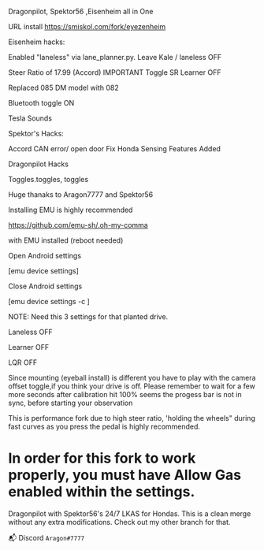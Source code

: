 Dragonpilot, Spektor56 ,Eisenheim all in One

URL install https://smiskol.com/fork/eyezenheim

Eisenheim hacks:


Enabled "laneless" via lane_planner.py. Leave Kale / laneless OFF

Steer Ratio of 17.99 (Accord) IMPORTANT Toggle SR Learner OFF

Replaced 085 DM model with 082 


Bluetooth toggle ON 

Tesla Sounds


Spektor's Hacks:



Accord CAN error/ open door Fix
Honda Sensing Features Added


Dragonpilot  Hacks



Toggles.toggles, toggles



Huge thanaks to Aragon7777 and Spektor56


Installing EMU is highly recommended 

https://github.com/emu-sh/.oh-my-comma
 
with EMU installed (reboot needed)


Open Android settings      


[emu device settings]




Close Android settings    


[emu device settings -c ]



NOTE: Need this 3 settings for that planted drive.


Laneless OFF

Learner OFF

LQR OFF



Since mounting (eyeball install) is different you have to play with the camera offset toggle,if you think your drive is off.
Please remember to wait for a few more seconds after calibration hit 100% seems the progess bar 
is not in sync, before starting your observation

This is performance fork due to high steer ratio, 'holding the wheels" during fast curves as you 
press the pedal is highly recommended. 







# In order for this fork to work properly, you must have Allow Gas enabled within the settings.

Dragonpilot with Spektor56's 24/7 LKAS for Hondas. This is a clean merge without any extra modifications. Check out my other branch for that.
    
📬 Discord `Aragon#7777`     
